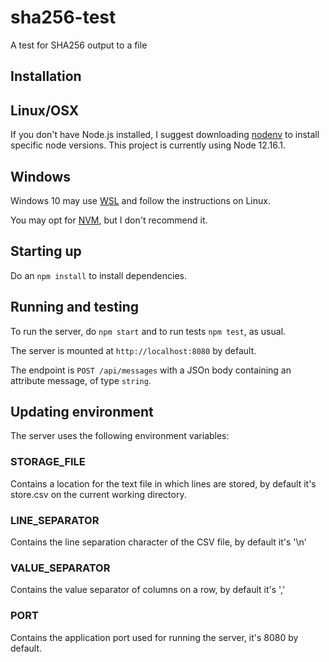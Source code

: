 # sha256-test

A test for SHA256 output to a file

## Installation

## Linux/OSX

If you don't have Node.js installed, I suggest downloading [nodenv](https://github.com/nodenv/nodenv) to install specific node versions. This project is currently using Node 12.16.1.

## Windows

Windows 10 may use [WSL](https://docs.microsoft.com/en-us/windows/wsl/install-win10) and follow the instructions on Linux.

You may opt for [NVM](https://github.com/coreybutler/nvm-windows), but I don't recommend it.

## Starting up

Do an `npm install` to install dependencies.

## Running and testing

To run the server, do `npm start` and to run tests `npm test`, as usual.

The server is mounted at `http://localhost:8080` by default.

The endpoint is `POST /api/messages` with a JSOn body containing an attribute message, of type `string`.

## Updating environment

The server uses the following environment variables:

### STORAGE_FILE

Contains a location for the text file in which lines are stored, by default it's store.csv on the current working directory.

### LINE_SEPARATOR

Contains the line separation character of the CSV file, by default it's '\n'

### VALUE_SEPARATOR

Contains the value separator of columns on a row, by default it's ','

### PORT

Contains the application port used for running the server, it's 8080 by default.
